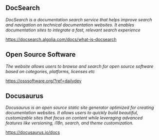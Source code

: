 ## DocSearch
_DocSearch is a documentation search service that helps improve search and navigation on technical documentation websites. It enables documentation sites to integrate a fast, relevant search experience_

https://docsearch.algolia.com/docs/what-is-docsearch

## Open Source Software
_The website allows users to browse and search for open source software based on categories, platforms, licenses etc_

https://osssoftware.org/?ref=dailydev

## Docusaurus
_Docusaurus is an open source static site generator optimized for creating documentation websites. It allows users to quickly build beautiful, customizable sites that focus on content while leveraging advanced features like versioning, i18n, search, and theme customization._


https://docusaurus.io/docs

